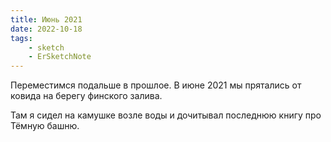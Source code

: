 ```yaml
---
title: Июнь 2021
date: 2022-10-18
tags:
    - sketch
    - ErSketchNote
---
```


Переместимся подальше в прошлое. В июне 2021 мы прятались от ковида на берегу финского залива.

Там я сидел на камушке возле воды и дочитывал последнюю книгу про Тёмную башню.
